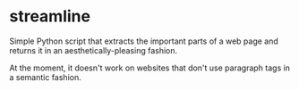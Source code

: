 streamline
==========

Simple Python script that extracts the important parts of a web page and returns it in an aesthetically-pleasing fashion.

At the moment, it doesn't work on websites that don't use paragraph tags in a semantic fashion.

